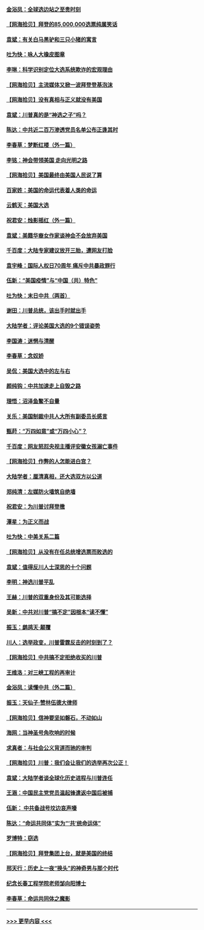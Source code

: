 #### [金浴凤：全球选边站之至贵时刻](../pages/nsc993/n12627318.md?t=12180602) 
#### [【网海拾贝】拜登的85,000,000选票纯属笑话](../pages/nsc993/n12626569.md?t=12180602) 
#### [袁斌：有关白马黑驴和三只小猪的寓言](../pages/nsc993/n12626198.md?t=12180602) 
#### [吐为快：咏人大橡皮图章](../pages/nsc993/n12624470.md?t=12180602) 
#### [李琳：科学识别定位大选系统欺诈的宏观理由](../pages/nsc993/n12624340.md?t=12180602) 
#### [【网海拾贝】主流媒体又掀一波拜登登基泡沫](../pages/nsc993/n12624000.md?t=12180602) 
#### [【网海拾贝】没有真相与正义就没有美国](../pages/nsc993/n12621885.md?t=12180602) 
#### [袁斌：川普真的是“神选之子”吗？](../pages/nsc993/n12621749.md?t=12180602) 
#### [陈达：中共近二百万渗透党员名单公布正逢其时](../pages/nsc993/n12620870.md?t=12180602) 
#### [李春草：梦断红楼（外一篇）](../pages/nsc993/n12619122.md?t=12180602) 
#### [李铭：神会带领美国 走向光明之路](../pages/nsc993/n12618584.md?t=12180602) 
#### [【网海拾贝】美国最终由美国人民说了算](../pages/nsc993/n12617255.md?t=12180602) 
#### [百家姓：美国的命运代表着人类的命运](../pages/nsc993/n12615838.md?t=12180602) 
#### [云鹤天：美国大选](../pages/nsc993/n12615994.md?t=12180602) 
#### [祝君安：烛影摇红（外一篇）](../pages/nsc993/n12615975.md?t=12180602) 
#### [袁斌：美籍华裔女作家谈神会不会放弃美国](../pages/nsc993/n12615263.md?t=12180602) 
#### [千百度：大陆专家建议放开三胎，遭网友打脸](../pages/nsc993/n12614456.md?t=12180602) 
#### [袁宇峰：国际人权日70周年 痛斥中共暴政罪行](../pages/nsc993/n12611965.md?t=12180602) 
#### [伍新：“美国疫情”与“中国（共）特色”](../pages/nsc993/n12611463.md?t=12180602) 
#### [吐为快：末日中共（两首）](../pages/nsc993/n12611461.md?t=12180602) 
#### [谢田：川普总统，该出手时就出手](../pages/nsc993/n12610905.md?t=12180602) 
#### [大陆学者：评论美国大选的9个错误姿势](../pages/nsc993/n12609586.md?t=12180602) 
#### [李国涛：迷惘与清醒](../pages/nsc993/n12607532.md?t=12180602) 
#### [李春草：念奴娇](../pages/nsc993/n12607083.md?t=12180602) 
#### [吴侃：美国大选中的左与右](../pages/nsc993/n12607054.md?t=12180602) 
#### [颜纯钩：中共加速走上自毁之路](../pages/nsc993/n12606473.md?t=12180602) 
#### [理悟：沼泽鱼鳖不自量](../pages/nsc993/n12606454.md?t=12180602) 
#### [关乐：美国制裁中共人大所有副委员长感言](../pages/nsc993/n12606442.md?t=12180602) 
#### [甄莳：“万四如意”或“万四小心”？](../pages/nsc993/n12606091.md?t=12180602) 
#### [千百度：网友怒怼央视主播评安徽女孩溺亡事件](../pages/nsc993/n12605370.md?t=12180602) 
#### [【网海拾贝】作弊的人怎能进白宫？](../pages/nsc993/n12603546.md?t=12180602) 
#### [大陆学者：厘清真相，还大选双方以公道](../pages/nsc993/n12603475.md?t=12180602) 
#### [郑纯清：左媒防火墙筑自绝墙](../pages/nsc993/n12602226.md?t=12180602) 
#### [祝君安：为川普讨拜登檄](../pages/nsc993/n12602199.md?t=12180602) 
#### [潭星：为正义而战](../pages/nsc993/n12600926.md?t=12180602) 
#### [吐为快：中美关系二篇](../pages/nsc993/n12600908.md?t=12180602) 
#### [【网海拾贝】从没有在任总统增选票而败选的](../pages/nsc993/n12600435.md?t=12180602) 
#### [袁斌：值得反川人士深思的十个问题](../pages/nsc993/n12600332.md?t=12180602) 
#### [李明：神选川普平乱](../pages/nsc993/n12599751.md?t=12180602) 
#### [王赫：川普的双重身份及其可能选择](../pages/nsc993/n12599723.md?t=12180602) 
#### [吴新：中共对川普“搞不定”因根本“读不懂”](../pages/nsc993/n12599502.md?t=12180602) 
#### [振玉：鹧鸪天‧颠覆](../pages/nsc993/n12599494.md?t=12180602) 
#### [川人：选举政变，川普雷霆反击的时刻到了？](../pages/nsc993/n12599291.md?t=12180602) 
#### [【网海拾贝】中共搞不定拒绝收买的川普](../pages/nsc993/n12598955.md?t=12180602) 
#### [王维洛：对三峡工程的再审计](../pages/nsc993/n12598436.md?t=12180602) 
#### [金浴凤：读懂中共（外二篇）](../pages/nsc993/n12597943.md?t=12180602) 
#### [振玉：天仙子‧赞林伍德大律师](../pages/nsc993/n12597929.md?t=12180602) 
#### [【网海拾贝】信神要坚如磐石，不动如山](../pages/nsc993/n12597901.md?t=12180602) 
#### [海网：当神圣号角吹响的时候](../pages/nsc993/n12595891.md?t=12180602) 
#### [求真者：与社会公义背道而驰的审判](../pages/nsc993/n12595868.md?t=12180602) 
#### [【网海拾贝】川普：我们会让我们的选举再次公正！](../pages/nsc993/n12594930.md?t=12180602) 
#### [袁斌：大陆学者谈全球化历史进程与川普连任](../pages/nsc993/n12594690.md?t=12180602) 
#### [王涵：中国民主党党员温起锋遣返中国后被捕](../pages/nsc993/n12594540.md?t=12180602) 
#### [伍新： 中共备战号坟边哀声嚎](../pages/nsc993/n12593086.md?t=12180602) 
#### [陈达：“命运共同体”实为“‘共’统命运体”](../pages/nsc993/n12590865.md?t=12180602) 
#### [罗博特：窃选](../pages/nsc993/n12590619.md?t=12180602) 
#### [【网海拾贝】拜登集团上台，就是美国的终结](../pages/nsc993/n12589725.md?t=12180602) 
#### [邢天行：历史上一夜“换头”的神奇男与那个时代](../pages/nsc993/n12589424.md?t=12180602) 
#### [纪念长春工程学院老师邹向阳博士](../pages/nsc993/n12585390.md?t=12180602) 
#### [李春草：命运共同体之魔影](../pages/nsc993/n12585026.md?t=12180602) 

----
#### [ >>> 更早内容 <<< ](../indexes/nsc993-earlier.md)
